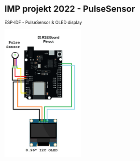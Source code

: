 # IMP projekt 2022 - PulseSensor
ESP-IDF - PulseSensor &amp; OLED display

<img src="docs/wires.png" alt="Wiring" width="50%" height="50%">
